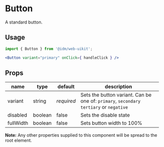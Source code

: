 # Button

A standard button.

## Usage

```jsx
import { Button } from '@idm/web-uikit';

<Button variant="primary" onClick={ handleClick } />
```

## Props

| name | type | default | description |
|-----------|---------|------------|--------------------------------------------------------------------------------|
| variant | string | *required* | Sets the button variant. Can be one of: `primary`, `secondary` `tertiary` or `negative` |
| disabled | boolean | false | Sets the disable state |
| fullWidth | boolean | false | Sets button width to 100% |


**Note:** Any other properties supplied to this component will be spread to the root element.
